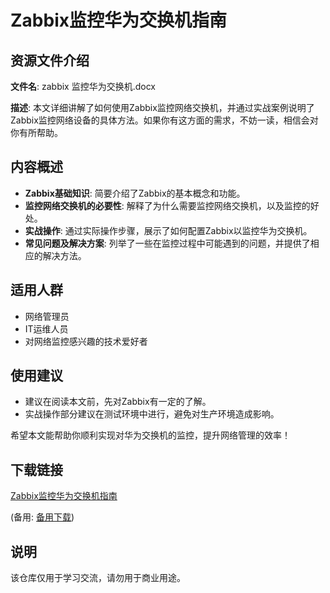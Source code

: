 # Zabbix监控华为交换机指南

## 资源文件介绍

**文件名**: zabbix 监控华为交换机.docx

**描述**: 
本文详细讲解了如何使用Zabbix监控网络交换机，并通过实战案例说明了Zabbix监控网络设备的具体方法。如果你有这方面的需求，不妨一读，相信会对你有所帮助。

## 内容概述

- **Zabbix基础知识**: 简要介绍了Zabbix的基本概念和功能。
- **监控网络交换机的必要性**: 解释了为什么需要监控网络交换机，以及监控的好处。
- **实战操作**: 通过实际操作步骤，展示了如何配置Zabbix以监控华为交换机。
- **常见问题及解决方案**: 列举了一些在监控过程中可能遇到的问题，并提供了相应的解决方法。

## 适用人群

- 网络管理员
- IT运维人员
- 对网络监控感兴趣的技术爱好者

## 使用建议

- 建议在阅读本文前，先对Zabbix有一定的了解。
- 实战操作部分建议在测试环境中进行，避免对生产环境造成影响。

希望本文能帮助你顺利实现对华为交换机的监控，提升网络管理的效率！

## 下载链接
[Zabbix监控华为交换机指南](https://pan.quark.cn/s/9dfd5351c06b) 

(备用: [备用下载](https://pan.baidu.com/s/11iF_2CJs0D2--aBqrMQCWg?pwd=1234))

## 说明

该仓库仅用于学习交流，请勿用于商业用途。
